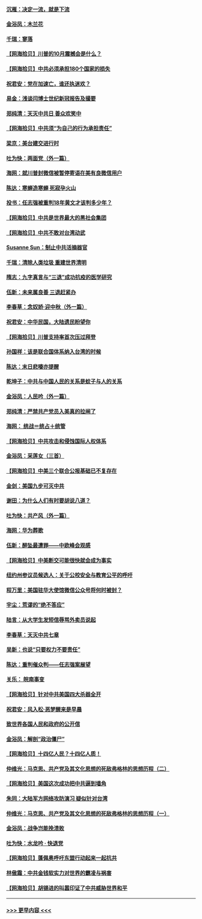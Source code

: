 #### [沉雁：决定一流，就是下流](../pages/nsc993/n12432128.md?t=09270951) 
#### [金浴凤：木兰花](../pages/nsc993/n12432124.md?t=09270951) 
#### [千瑞：寥落](../pages/nsc993/n12432071.md?t=09270951) 
#### [【网海拾贝】川普的10月震撼会是什么？](../pages/nsc993/n12431624.md?t=09270951) 
#### [【网海拾贝】中共必须承担180个国家的损失](../pages/nsc993/n12428893.md?t=09270951) 
#### [祝君安：党在加速亡，谁还执迷欢？](../pages/nsc993/n12428652.md?t=09270951) 
#### [易金：浅谈闫博士世纪新冠报告及撮要](../pages/nsc993/n12426822.md?t=09270951) 
#### [郑纯清：天灭中共日 善众欢笑中](../pages/nsc993/n12426784.md?t=09270951) 
#### [【网海拾贝】中共须“为自己的行为承担责任”](../pages/nsc993/n12426067.md?t=09270951) 
#### [梁京：美台建交进行时](../pages/nsc993/n12424066.md?t=09270951) 
#### [吐为快：两面党（外一篇）](../pages/nsc993/n12424043.md?t=09270951) 
#### [海网：就川普封微信被暂停寄语在美有良微信用户](../pages/nsc993/n12424021.md?t=09270951) 
#### [陈达：寒蝉造寒蝉 死寂孕火山](../pages/nsc993/n12423958.md?t=09270951) 
#### [投书：任志强被重判18年黄文才该判多少年？](../pages/nsc993/n12423672.md?t=09270951) 
#### [【网海拾贝】中共是世界最大的黑社会集团](../pages/nsc993/n12423543.md?t=09270951) 
#### [【网海拾贝】中共不敢对台湾动武](../pages/nsc993/n12421418.md?t=09270951) 
#### [Susanne Sun：制止中共活摘器官](../pages/nsc993/n12419654.md?t=09270951) 
#### [千瑞：清除人类垃圾 重建世界清明](../pages/nsc993/n12419414.md?t=09270951) 
#### [隋志：九字真言与“三退”成功抗疫的医学研究](../pages/nsc993/n12419248.md?t=09270951) 
#### [伍新：未来属良善 三退赶紧办](../pages/nsc993/n12418496.md?t=09270951) 
#### [李春草：念奴娇·迎中秋（外一篇）](../pages/nsc993/n12418465.md?t=09270951) 
#### [祝君安：中华民国，大陆遗民盼望你](../pages/nsc993/n12418089.md?t=09270951) 
#### [【网海拾贝】川普支持率首次压过拜登](../pages/nsc993/n12418050.md?t=09270951) 
#### [孙国祥：该是联合国体系纳入台湾的时候](../pages/nsc993/n12417369.md?t=09270951) 
#### [陈达：末日悲嚎亦提醒](../pages/nsc993/n12416736.md?t=09270951) 
#### [乾坤子：中共与中国人民的关系是蚊子与人的关系](../pages/nsc993/n12416632.md?t=09270951) 
#### [金浴凤：人民吟（外一篇）](../pages/nsc993/n12416567.md?t=09270951) 
#### [郑纯清：严禁共产党员入美真的拉闸了](../pages/nsc993/n12416550.md?t=09270951) 
#### [海网： 统战＝统占＋统管](../pages/nsc993/n12416404.md?t=09270951) 
#### [【网海拾贝】中共攻击和侵蚀国际人权体系](../pages/nsc993/n12416250.md?t=09270951) 
#### [金浴凤：采莲女（三首）](../pages/nsc993/n12415517.md?t=09270951) 
#### [【网海拾贝】中美三个联合公报基础已不复存在](../pages/nsc993/n12415054.md?t=09270951) 
#### [金剑：美国九步可灭中共](../pages/nsc993/n12413183.md?t=09270951) 
#### [谢田：为什么人们有时要胡说八道？](../pages/nsc993/n12411861.md?t=09270951) 
#### [吐为快：共产风（外一篇）](../pages/nsc993/n12411761.md?t=09270951) 
#### [海网：华为葬歌](../pages/nsc993/n12410381.md?t=09270951) 
#### [伍新：醉坠最遭罪——中欧峰会观感](../pages/nsc993/n12410364.md?t=09270951) 
#### [【网海拾贝】中美断交可能很快就会成为事实](../pages/nsc993/n12409495.md?t=09270951) 
#### [纽约州参议员候选人：关于公校安全与教育公平的呼吁](../pages/nsc993/n12409228.md?t=09270951) 
#### [程万里：美国驻华大使馆微信公众号将何时被封？](../pages/nsc993/n12407397.md?t=09270951) 
#### [宇尘：荒谬的“绝不答应”](../pages/nsc993/n12407360.md?t=09270951) 
#### [陆言：从大学生发短信辱骂外卖员说起](../pages/nsc993/n12407285.md?t=09270951) 
#### [李春草：天灭中共七章](../pages/nsc993/n12406988.md?t=09270951) 
#### [吴新：也说“只要权力不要责任”](../pages/nsc993/n12406966.md?t=09270951) 
#### [陈达：重判催众判——任志强案展望](../pages/nsc993/n12404540.md?t=09270951) 
#### [关乐： 皖南事变](../pages/nsc993/n12404288.md?t=09270951) 
#### [【网海拾贝】针对中共美国四大杀器全开](../pages/nsc993/n12404172.md?t=09270951) 
#### [祝君安：风入松‧恶梦醒来是早晨](../pages/nsc993/n12401953.md?t=09270951) 
#### [致世界各国人民和政府的公开信](../pages/nsc993/n12401824.md?t=09270951) 
#### [金浴凤：解剖“政治僵尸”](../pages/nsc993/n12401808.md?t=09270951) 
#### [【网海拾贝】十四亿人民？十四亿人质！](../pages/nsc993/n12401708.md?t=09270951) 
#### [仲维光：马克思、共产党及其文化思想的死敌弗格林的思想历程（二）](../pages/nsc993/n12399107.md?t=09270951) 
#### [【网海拾贝】美国这次成功把中共逼到墙角](../pages/nsc993/n12400173.md?t=09270951) 
#### [朱同：大陆军方网络攻防演习 疑似针对台湾](../pages/nsc993/n12399868.md?t=09270951) 
#### [仲维光：马克思、共产党及其文化思想的死敌弗格林的思想历程（一）](../pages/nsc993/n12398341.md?t=09270951) 
#### [金浴凤：战争岂能挽溃败](../pages/nsc993/n12398855.md?t=09270951) 
#### [吐为快：水龙吟 · 快退党](../pages/nsc993/n12398849.md?t=09270951) 
#### [【网海拾贝】蓬佩奥呼吁东盟行动起来一起抗共](../pages/nsc993/n12398291.md?t=09270951) 
#### [林傲霜：中共金钱软实力对世界的霸凌与祸害](../pages/nsc993/n12397515.md?t=09270951) 
#### [【网海拾贝】胡锡进的叫嚣印证了中共威胁世界和平](../pages/nsc993/n12397455.md?t=09270951) 

----
#### [ >>> 更早内容 <<< ](../indexes/nsc993-earlier.md)
